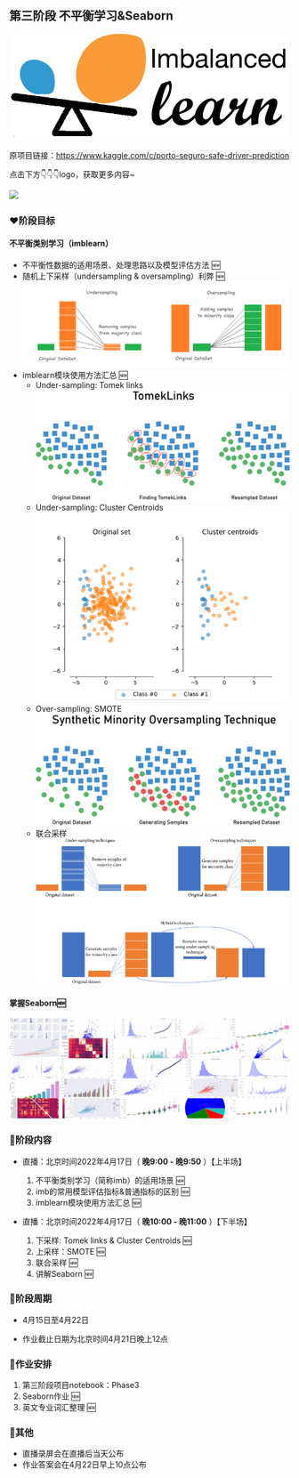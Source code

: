 ## 第三阶段 不平衡学习&Seaborn

![输入图片说明](../../pic/imblearn.png)

原项目链接：https://www.kaggle.com/c/porto-seguro-safe-driver-prediction

点击下方👇👇👇logo，获取更多内容~

<a href='https://mp.weixin.qq.com/mp/appmsgalbum?__biz=Mzg2OTU4NzI3NQ==&action=getalbum&album_id=1764511202329624577#wechat_redirect'> 
<img src='https://gitee.com/gzjzg/WhaleDataScienceProject/raw/master/pic/project_logo.jpg'/></a>


### ❤️阶段目标


#### 不平衡类别学习（imblearn）

  - 不平衡性数据的适用场景、处理思路以及模型评估方法 🆕
  - 随机上下采样（undersampling & oversampling）利弊 🆕
    ![Over vs Under](../../pic/OverVSUnder.png)
  - imblearn模块使用方法汇总 🆕
    - Under-sampling: Tomek links
    ![TomekLinks](../../pic/TomekLinks.png)
    - Under-sampling: Cluster Centroids
    ![ClusterCentroid](../../pic/ClusterCentroid.png)
    - Over-sampling: SMOTE
    ![SMOTE](../../pic/SMOTE.png)
    - 联合采样
    ![UnderOverSampling](../../pic/UnderOverSampling.png)

#### 掌握Seaborn🆕
    
![输入图片说明](../../pic/seaborn.png)
 
### 💛阶段内容   

- 直播：北京时间2022年4月17日（ **晚9:00 - 晚9:50** ）【上半场】 
    1. 不平衡类别学习（简称imb）的适用场景 🆕
    2. imb的常用模型评估指标&普通指标的区别 🆕
    3. imblearn模块使用方法汇总 🆕


- 直播：北京时间2022年4月17日（ **晚10:00 - 晚11:00** ）【下半场】
    1. 下采样: Tomek links & Cluster Centroids 🆕
    2. 上采样：SMOTE 🆕
    3. 联合采样 🆕
    4. 讲解Seaborn 🆕

### 💚阶段周期


- 4月15日至4月22日

- 作业截止日期为北京时间4月21日晚上12点


### 💙作业安排


1. 第三阶段项目notebook：Phase3
2. Seaborn作业 🆕
3. 英文专业词汇整理 🆕


### 💜其他


- 直播录屏会在直播后当天公布
- 作业答案会在4月22日早上10点公布
